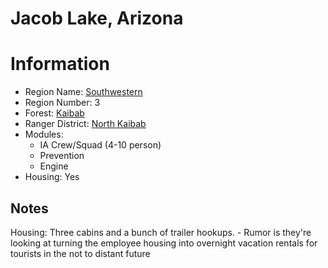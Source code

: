 
Jacob Lake, Arizona
===================
  
# Information  
* Region Name: [Southwestern]()  
* Region Number: 3  
* Forest: [Kaibab](https://www.fs.usda.gov/kaibab)  
* Ranger District: [North Kaibab]()  
* Modules:  
  - IA Crew/Squad (4-10 person)  
  - Prevention  
  - Engine  
* Housing: Yes  
  
## Notes

Housing: Three cabins and a bunch of trailer hookups. - Rumor is they're looking at turning the employee housing into overnight vacation rentals for tourists in the not to distant future